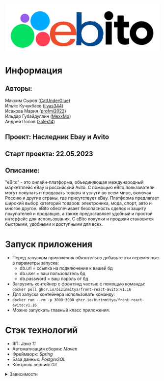 ![](src/main/resources/img/logo.png)

# Информация

## Авторы:<br>
Максим Сыров ([CatUnderGlue](https://github.com/CatUnderGlue))<br>
Ильяс Кучукбаев ([Ilyas344](https://github.com/Ilyas344))<br>
Исакова Мария ([profmi2022](https://github.com/profmi2022))<br>
Ильдар Губайдуллин ([MexxMo](https://github.com/MexxMo))<br>
Андрей Попов ([zalex14](https://github.com/zalex14))<br>

## Проект: Наследник Ebay и Avito <br>
## Старт проекта: 22.05.2023<br>

## Описание: 
"eBito" - это онлайн-платформа, объединяющая международный маркетплейс eBay и российский
Avito. С помощью eBito пользователи могут покупать и продавать товары и услуги во всем
мире, включая Россию и другие страны, где присутствует eBay. Платформа предлагает широкий
выбор категорий товаров: электроника, мода, спорт, авто и многое другое. eBito обеспечивает
безопасность сделок и защиту покупателей и продавцов, а также предоставляет удобный и
простой интерфейс для использования. С eBito покупки и продажи становятся быстрыми,
удобными и доступными для всех.<br>

# Запуск приложения
+ Перед запуском приложения _обязательно_ добавьте эти переменные в параметры запуска:
  * db.url = ссылка на подключение к вашей бд
  * db.user = ваш пользователь бд
  * db.password = ваш пароль от бд
+ Загрузить контейнер с фронтэнд частью с помощью команды:<br>
  `docker pull ghcr.io/bizinmitya/front-react-avito:v1.16`
+ Для запуска контейнера использовать команду:<br>
+ `docker run --rm -p 3000:3000 ghcr.io/bizinmitya/front-react-avito:v1.16`
+ Можно запускать главный класс приложения.

# Стэк технологий
+ ЯП: *Java 11*
+ Автоматизация сборки: *Maven*
+ Фреймворк: *Spring*
+ База данных: *PostgreSQL*
+ Контроль версий: *Git*

<details>
  <summary>Зависимости</summary>

       <dependencies>
        <dependency>
            <groupId>org.springframework.boot</groupId>
            <artifactId>spring-boot-starter-web</artifactId>
        </dependency>
        <!-- Security -->
        <dependency>
            <groupId>org.springframework.boot</groupId>
            <artifactId>spring-boot-starter-security</artifactId>
        </dependency>
        <!-- Базы данных -->
        <dependency>
            <groupId>org.springframework.boot</groupId>
            <artifactId>spring-boot-starter-data-jpa</artifactId>
        </dependency>
        <dependency>
            <groupId>org.postgresql</groupId>
            <artifactId>postgresql</artifactId>
            <scope>runtime</scope>
        </dependency>
        <!-- Swagger -->
        <dependency>
            <groupId>org.springdoc</groupId>
            <artifactId>springdoc-openapi-ui</artifactId>
            <version>1.6.15</version>
        </dependency>
        <!-- Lombok -->
        <dependency>
            <groupId>org.projectlombok</groupId>
            <artifactId>lombok</artifactId>
            <optional>true</optional>
        </dependency>
        <!-- Test -->
        <dependency>
            <groupId>org.springframework.boot</groupId>
            <artifactId>spring-boot-starter-test</artifactId>
            <scope>test</scope>
        </dependency>
        <dependency>
            <groupId>org.springframework.security</groupId>
            <artifactId>spring-security-test</artifactId>
            <scope>test</scope>
        </dependency>
        <!-- Mapping -->
        <dependency>
            <groupId>org.mapstruct</groupId>
            <artifactId>mapstruct</artifactId>
            <version>1.5.5.Final</version>
        </dependency>
        <dependency>
            <groupId>org.mapstruct</groupId>
            <artifactId>mapstruct-processor</artifactId>
            <version>1.5.5.Final</version>
        </dependency>
    </dependencies>
</details>

